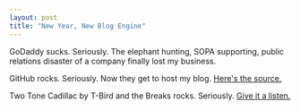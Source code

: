 ```yaml
---
layout: post
title: "New Year, New Blog Engine"
---
```


GoDaddy sucks. Seriously. The elephant hunting, SOPA supporting, public relations disaster of a company finally lost my business.

GitHub rocks. Seriously. Now they get to host my blog. [Here's the source.](http://github.com/jasondentler/jasondentler.github.com)

Two Tone Cadillac by T-Bird and the Breaks rocks. Seriously. [Give it a listen.](http://amzn.com/B001R36GO8)